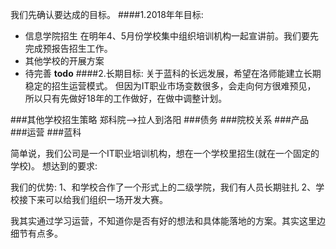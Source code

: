 我们先确认要达成的目标。
####1.2018年年目标:
- 信息学院招生
在明年4、5月份学校集中组织培训机构一起宣讲前。我们要先完成预报告招生工作。
- 其他学校的开展方案
- 待完善 **todo**
####2.长期目标:
关于蓝科的长远发展，希望在洛师能建立长期稳定的招生运营模式。
但因为IT职业市场变数很多，会走向何方很难预见，
所以只有先做好18年的工作做好，在做中调整计划。


###其他学校招生策略
郑科院-->拉人到洛阳
###债务
###院校关系
###产品
###运营
###蓝科

简单说，我们公司是一个IT职业培训机构，想在一个学校里招生(就在一个固定的学校)。
想达到的要求:

我们的优势:
1、和学校合作了一个形式上的二级学院，我们有人员长期驻扎
2、学校接下来可以给我们组织一场开发大赛。

我其实通过学习运营，不知道你是否有好的想法和具体能落地的方案。其实这里边细节有点多。
